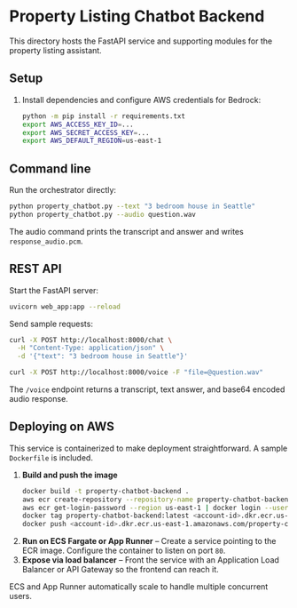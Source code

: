 # Property Listing Chatbot Backend

This directory hosts the FastAPI service and supporting modules for the property listing assistant.

## Setup

1. Install dependencies and configure AWS credentials for Bedrock:
   ```bash
   python -m pip install -r requirements.txt
   export AWS_ACCESS_KEY_ID=...
   export AWS_SECRET_ACCESS_KEY=...
   export AWS_DEFAULT_REGION=us-east-1
   ```

## Command line

Run the orchestrator directly:
```bash
python property_chatbot.py --text "3 bedroom house in Seattle"
python property_chatbot.py --audio question.wav
```
The audio command prints the transcript and answer and writes `response_audio.pcm`.

## REST API

Start the FastAPI server:
```bash
uvicorn web_app:app --reload
```

Send sample requests:
```bash
curl -X POST http://localhost:8000/chat \
  -H "Content-Type: application/json" \
  -d '{"text": "3 bedroom house in Seattle"}'

curl -X POST http://localhost:8000/voice -F "file=@question.wav"
```
The `/voice` endpoint returns a transcript, text answer, and base64 encoded audio response.

## Deploying on AWS

This service is containerized to make deployment straightforward. A sample
`Dockerfile` is included.

1. **Build and push the image**
   ```bash
   docker build -t property-chatbot-backend .
   aws ecr create-repository --repository-name property-chatbot-backend --region us-east-1
   aws ecr get-login-password --region us-east-1 | docker login --username AWS --password-stdin <account-id>.dkr.ecr.us-east-1.amazonaws.com
   docker tag property-chatbot-backend:latest <account-id>.dkr.ecr.us-east-1.amazonaws.com/property-chatbot-backend:latest
   docker push <account-id>.dkr.ecr.us-east-1.amazonaws.com/property-chatbot-backend:latest
   ```
2. **Run on ECS Fargate or App Runner** – Create a service pointing to the ECR
   image. Configure the container to listen on port `80`.
3. **Expose via load balancer** – Front the service with an Application Load
   Balancer or API Gateway so the frontend can reach it.

ECS and App Runner automatically scale to handle multiple concurrent users.
